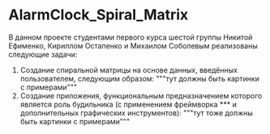# AlarmClock_Spiral_Matrix
В данном проекте студентами первого курса шестой группы Никитой Ефименко, Кириллом Остапенко и Михаилом Соболевым реализованы следующие задачи:
  1) Создание спиральной матрицы на основе данных, введённых пользователем, следующим образом: 
      """тут должны быть картинки с примерами"""
  2) Создание приложения, функциональным предназначением которого является роль будильника (с применением фреймворка *** и дополнительных графических инструментов):
      """тут тоже должны быть картинки с примерами"""
